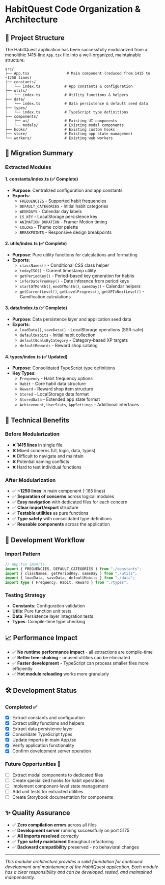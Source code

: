 # HabitQuest Code Organization & Architecture

## 📁 Project Structure

The HabitQuest application has been successfully modularized from a monolithic 1415-line `App.tsx` file into a well-organized, maintainable structure:

```
src/
├── App.tsx                 # Main component (reduced from 1415 to ~1250 lines)
├── constants/
│   └── index.ts           # App constants & configuration
├── utils/
│   └── index.ts           # Utility functions & helpers
├── data/
│   └── index.ts           # Data persistence & default seed data
├── types/
│   └── index.ts           # TypeScript type definitions
├── components/
│   ├── ui/                # Existing UI components
│   └── modals/            # Existing modal components
├── hooks/                 # Existing custom hooks
├── store/                 # Existing app state management
└── workers/               # Existing web workers
```

## 🎯 Migration Summary

### Extracted Modules

#### 1. **constants/index.ts** (✅ Complete)
- **Purpose**: Centralized configuration and app constants
- **Exports**:
  - `FREQUENCIES` - Supported habit frequencies
  - `DEFAULT_CATEGORIES` - Initial habit categories  
  - `WEEKDAYS` - Calendar day labels
  - `LS_KEY` - LocalStorage persistence key
  - `ANIMATION_DURATION` - Framer Motion timing
  - `COLORS` - Theme color palette
  - `BREAKPOINTS` - Responsive design breakpoints

#### 2. **utils/index.ts** (✅ Complete)
- **Purpose**: Pure utility functions for calculations and formatting
- **Exports**:
  - `classNames()` - Conditional CSS class helper
  - `todayISO()` - Current timestamp utility
  - `getPeriodKey()` - Period-based key generation for habits
  - `inferDateFromKey()` - Date inference from period keys
  - `startOfMonth()`, `endOfMonth()`, `sameDay()` - Calendar helpers
  - `getCurrentLevel()`, `getLevelProgress()`, `getXPToNextLevel()` - Gamification calculations

#### 3. **data/index.ts** (✅ Complete)
- **Purpose**: Data persistence layer and application seed data
- **Exports**:
  - `loadData()`, `saveData()` - LocalStorage operations (SSR-safe)
  - `defaultHabits` - Initial habit collection
  - `defaultGoalsByCategory` - Category-based XP targets
  - `defaultRewards` - Reward shop catalog

#### 4. **types/index.ts** (✅ Updated)
- **Purpose**: Consolidated TypeScript type definitions
- **Key Types**:
  - `Frequency` - Habit frequency options
  - `Habit` - Core habit data structure
  - `Reward` - Reward shop item structure
  - `Stored` - LocalStorage data format
  - `StoredData` - Extended app state format
  - `Achievement`, `UserStats`, `AppSettings` - Additional interfaces

## 🔧 Technical Benefits

### Before Modularization
- ❌ **1415 lines** in single file
- ❌ Mixed concerns (UI, logic, data, types)
- ❌ Difficult to navigate and maintain
- ❌ Potential naming conflicts
- ❌ Hard to test individual functions

### After Modularization  
- ✅ **~1250 lines** in main component (-165 lines)
- ✅ **Separation of concerns** across logical modules
- ✅ **Easy navigation** with dedicated files for each concern
- ✅ **Clear import/export** structure
- ✅ **Testable utilities** as pure functions
- ✅ **Type safety** with consolidated type definitions
- ✅ **Reusable components** across the application

## 🚀 Development Workflow

### Import Pattern
```typescript
// App.tsx imports
import { FREQUENCIES, DEFAULT_CATEGORIES } from "./constants";
import { classNames, getPeriodKey, sameDay } from "./utils";
import { loadData, saveData, defaultHabits } from "./data";
import type { Frequency, Habit, Reward } from "./types";
```

### Testing Strategy
- **Constants**: Configuration validation
- **Utils**: Pure function unit tests
- **Data**: Persistence layer integration tests
- **Types**: Compile-time type checking

## 📈 Performance Impact

- ✅ **No runtime performance impact** - all extractions are compile-time
- ✅ **Better tree-shaking** - unused utilities can be eliminated
- ✅ **Faster development** - TypeScript can process smaller files more efficiently
- ✅ **Hot module reloading** works more granularly

## 🛠️ Development Status

### Completed ✅
- [x] Extract constants and configuration
- [x] Extract utility functions and helpers  
- [x] Extract data persistence layer
- [x] Consolidate TypeScript types
- [x] Update imports in main App.tsx
- [x] Verify application functionality
- [x] Confirm development server operation

### Future Opportunities 🎯
- [ ] Extract modal components to dedicated files
- [ ] Create specialized hooks for habit operations
- [ ] Implement component-level state management
- [ ] Add unit tests for extracted utilities
- [ ] Create Storybook documentation for components

## ✨ Quality Assurance

- ✅ **Zero compilation errors** across all files
- ✅ **Development server** running successfully on port 5175
- ✅ **All imports resolved** correctly
- ✅ **Type safety maintained** throughout refactoring
- ✅ **Backward compatibility** preserved - no behavioral changes

---

*This modular architecture provides a solid foundation for continued development and maintenance of the HabitQuest application. Each module has a clear responsibility and can be developed, tested, and maintained independently.*
